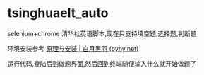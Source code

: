 # tsinghuaelt_auto
 selenium+chrome 清华社英语脚本,现在只支持填空题,选择题,判断题

环境安装参考 [原理与安装 | 白月黑羽 (byhy.net)](https://www.byhy.net/tut/auto/selenium/01/#安装)

运行代码,登陆后到做题界面,然后回到终端随便输入什么就开始做题了
